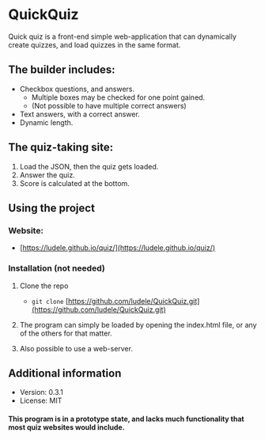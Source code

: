 # QuickQuiz

Quick quiz is a front-end simple web-application that can dynamically create quizzes, and load quizzes in the same format.

## The builder includes:

- Checkbox questions, and answers.
  - Multiple boxes may be checked for one point gained.
  - (Not possible to have multiple correct answers)
- Text answers, with a correct answer.
- Dynamic length.

## The quiz-taking site:

1. Load the JSON, then the quiz gets loaded.
2. Answer the quiz.
3. Score is calculated at the bottom.

## Using the project

### Website:

- [https://ludele.github.io/quiz/](https://ludele.github.io/quiz/)

### Installation (not needed)

1. Clone the repo
   - `git clone` [https://github.com/ludele/QuickQuiz.git](https://github.com/ludele/QuickQuiz.git)

2. The program can simply be loaded by opening the index.html file, or any of the others for that matter.
3. Also possible to use a web-server.

## Additional information

- Version: 0.3.1
- License: MIT

#### This program is in a prototype state, and lacks much functionality that most quiz websites would include.